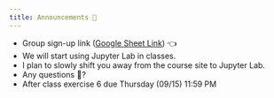 ```yaml
---
title: Announcements 📣
---
```


- Group sign-up link ([Google Sheet Link](https://docs.google.com/spreadsheets/d/1DEWe4AwOhTwK1D7bTE29EgQ4nvkNumxxV7a8bhRWZ-c/edit?usp=sharing)) 👈
- We will start using Jupyter Lab in classes.
- I plan to slowly shift you away from the course site to Jupyter Lab.
- Any questions 🙋?
- After class exercise 6 due Thursday (09/15) 11:59 PM
